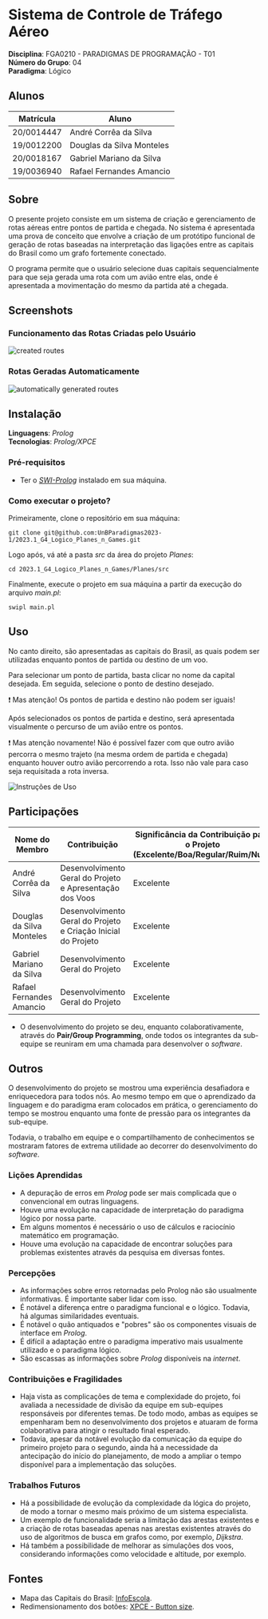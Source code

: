 # Sistema de Controle de Tráfego Aéreo

**Disciplina**: FGA0210 - PARADIGMAS DE PROGRAMAÇÃO - T01 <br>
**Número do Grupo**: 04<br>
**Paradigma**: Lógico<br>

## Alunos

|Matrícula | Aluno |
| -- | -- |
| 20/0014447  |  André Corrêa da Silva |
| 19/0012200  |  Douglas da Silva Monteles |
| 20/0018167  |  Gabriel Mariano da Silva |
| 19/0036940  |  Rafael Fernandes Amancio |

## Sobre

O presente projeto consiste em um sistema de criação e gerenciamento de rotas aéreas entre pontos de partida e chegada. No sistema é apresentada uma prova de conceito que envolve a criação de um protótipo funcional de geração de rotas baseadas na interpretação das ligações entre as capitais do Brasil como um grafo fortemente conectado.

O programa permite que o usuário selecione duas capitais sequencialmente para que seja gerada uma rota com um avião entre elas, onde é apresentada a movimentação do mesmo da partida até a chegada.

## Screenshots

### Funcionamento das Rotas Criadas pelo Usuário

![created routes](https://github.com/UnBParadigmas2023-1/2023.1_G4_Logico_Planes_n_Games/assets/72149063/9247ee4c-4cee-4b1b-a98b-af5c47538107)

### Rotas Geradas Automaticamente

![automatically generated routes](https://github.com/UnBParadigmas2023-1/2023.1_G4_Logico_Planes_n_Games/assets/72149063/6e76d061-8bc4-412c-856c-3ba65693201f)

## Instalação

**Linguagens**: *Prolog*<br>
**Tecnologias**: *Prolog/XPCE*<br>

### Pré-requisitos

- Ter o [*SWI-Prolog*](https://www.swi-prolog.org/Download.html) instalado em sua máquina.

### Como executar o projeto?

Primeiramente, clone o repositório em sua máquina:

```
git clone git@github.com:UnBParadigmas2023-1/2023.1_G4_Logico_Planes_n_Games.git
```

Logo após, vá até a pasta *src* da área do projeto *Planes*:

```
cd 2023.1_G4_Logico_Planes_n_Games/Planes/src
```

Finalmente, execute o projeto em sua máquina a partir da execução do arquivo *main.pl*:

```
swipl main.pl
```

## Uso

No canto direito, são apresentadas as capitais do Brasil, as quais podem ser utilizadas enquanto pontos de partida ou destino de um voo.

Para selecionar um ponto de partida, basta clicar no nome da capital desejada. Em seguida, selecione o ponto de destino desejado.

❗ Mas atenção! Os pontos de partida e destino não podem ser iguais!

Após selecionados os pontos de partida e destino, será apresentada visualmente o percurso de um avião entre os pontos.

❗ Mas atenção novamente! Não é possível fazer com que outro avião percorra o mesmo trajeto (na mesma ordem de partida e chegada) enquanto houver outro avião percorrendo a rota. Isso não vale para caso seja requisitada a rota inversa.

![Instruções de Uso](https://github.com/UnBParadigmas2023-1/2023.1_G4_Logico_Planes_n_Games/assets/72149063/e21fb8bc-7118-413d-ba95-bb05955f2780)

## Participações

|Nome do Membro | Contribuição | Significância da Contribuição para o Projeto (Excelente/Boa/Regular/Ruim/Nula) |
| -- | -- | -- |
| André Corrêa da Silva     | Desenvolvimento Geral do Projeto e Apresentação dos Voos |  Excelente  |
| Douglas da Silva Monteles | Desenvolvimento Geral do Projeto e Criação Inicial do Projeto |  Excelente  |
| Gabriel Mariano da Silva  | Desenvolvimento Geral do Projeto           |  Excelente  |
| Rafael Fernandes Amancio  | Desenvolvimento Geral do Projeto           |  Excelente  |

- O desenvolvimento do projeto se deu, enquanto colaborativamente, através do **Pair/Group Programming**, onde todos os integrantes da sub-equipe se reuniram em uma chamada para desenvolver o *software*.

## Outros

O desenvolvimento do projeto se mostrou uma experiência desafiadora e enriquecedora para todos nós. Ao mesmo tempo em que o aprendizado da linguagem e do paradigma eram colocados em prática, o gerenciamento do tempo se mostrou enquanto uma fonte de pressão para os integrantes da sub-equipe.

Todavia, o trabalho em equipe e o compartilhamento de conhecimentos se mostraram fatores de extrema utilidade ao decorrer do desenvolvimento do *software*.

### Lições Aprendidas

- A depuração de erros em *Prolog* pode ser mais complicada que o convencional em outras linguagens.
- Houve uma evolução na capacidade de interpretação do paradigma lógico por nossa parte.
- Em alguns momentos é necessário o uso de cálculos e raciocínio matemático em programação.
- Houve uma evolução na capacidade de encontrar soluções para problemas existentes através da pesquisa em diversas fontes.

### Percepções

- As informações sobre erros retornadas pelo Prolog não são usualmente informativas. É importante saber lidar com isso.
- É notável a diferença entre o paradigma funcional e o lógico. Todavia, há algumas similaridades eventuais.
- É notável o quão antiquados e "pobres" são os componentes visuais de interface em *Prolog*.
- É difícil a adaptação entre o paradigma imperativo mais usualmente utilizado e o paradigma lógico.
- São escassas as informações sobre *Prolog* disponíveis na *internet*.

### Contribuições e Fragilidades

- Haja vista as complicações de tema e complexidade do projeto, foi avaliada a necessidade de divisão da equipe em sub-equipes responsáveis por diferentes temas. De todo modo, ambas as equipes se empenharam bem no desenvolvimento dos projetos e atuaram de forma colaborativa para atingir o resultado final esperado.
- Todavia, apesar da notável evolução da comunicação da equipe do primeiro projeto para o segundo, ainda há a necessidade da antecipação do início do planejamento, de modo a ampliar o tempo disponível para a implementação das soluções.

### Trabalhos Futuros

- Há a possibilidade de evolução da complexidade da lógica do projeto, de modo a tornar o mesmo mais próximo de um sistema especialista.
- Um exemplo de funcionalidade seria a limitação das arestas existentes e a criação de rotas baseadas apenas nas arestas existentes através do uso de algoritmos de busca em grafos como, por exemplo, *Dijkstra*.
- Há também a possibilidade de melhorar as simulações dos voos, considerando informações como velocidade e altitude, por exemplo.

## Fontes

- Mapa das Capitais do Brasil: [InfoEscola](https://www.infoescola.com/geografia/capitais-do-brasil/).
- Redimensionamento dos botões: [XPCE - Button size](https://comp.lang.prolog.narkive.com/jPA1r809/xpce-button-size).
